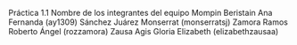Práctica 1.1
Nombre de los integrantes del equipo
Mompin Beristain Ana Fernanda (ay1309)
Sánchez Juárez Monserrat (monserratsj)
Zamora Ramos Roberto Ángel (rozzamora)
Zausa Agis Gloria Elizabeth (elizabethzausaa)